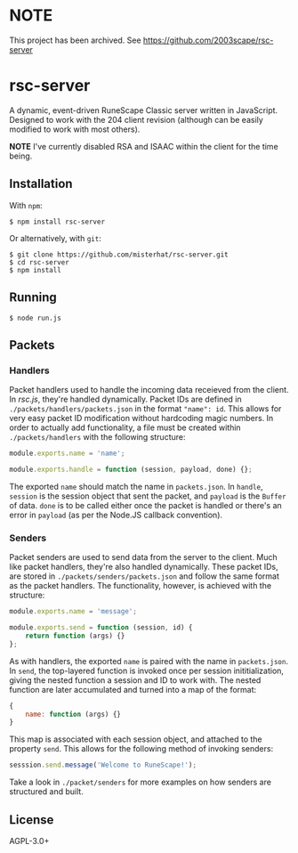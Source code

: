 # NOTE
This project has been archived. See https://github.com/2003scape/rsc-server

# rsc-server
A dynamic, event-driven RuneScape Classic server written in JavaScript. Designed
to work with the 204 client revision (although can be easily modified to work
with most others).

**NOTE** I've currently disabled RSA and ISAAC within the client for the time
being.

## Installation
With `npm`:

    $ npm install rsc-server

Or alternatively, with `git`:

    $ git clone https://github.com/misterhat/rsc-server.git
    $ cd rsc-server
    $ npm install

## Running
    $ node run.js

## Packets
### Handlers
Packet handlers used to handle the incoming data receieved from the client.
In *rsc.js*, they're handled dynamically. Packet IDs are defined in
`./packets/handlers/packets.json` in the format ` "name": id `. This allows for
very easy packet ID modification without hardcoding magic numbers. In order to
actually add functionality, a file must be created within `./packets/handlers`
with the following structure:

```javascript
module.exports.name = 'name';

module.exports.handle = function (session, payload, done) {};
```

The exported `name` should match the name in `packets.json`. In `handle`,
`session` is the session object that sent the packet, and `payload` is the
`Buffer` of data. `done` is to be called either once the packet is handled or
there's an error in `payload` (as per the Node.JS callback convention).

### Senders
Packet senders are used to send data from the server to the client. Much like
packet handlers, they're also handled dynamically. These packet IDs, are stored
in `./packets/senders/packets.json` and follow the same format as the packet
handlers. The functionality, however, is achieved with the structure:

```javascript
module.exports.name = 'message';

module.exports.send = function (session, id) {
    return function (args) {}
};
```

As with handlers, the exported `name` is paired with the name in `packets.json`.
In `send`, the top-layered function is invoked once per session
inititialization, giving the nested function a session and ID to work with.
The nested function are later accumulated and turned into a map of the format:

```javascript
{
    name: function (args) {}
}
```

This map is associated with each session object, and attached to the property
`send`. This allows for the following method of invoking senders:

```javascript
sesssion.send.message('Welcome to RuneScape!');
```

Take a look in `./packet/senders` for more examples on how senders are
structured and built.

## License
AGPL-3.0+
